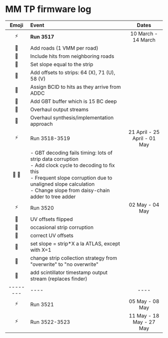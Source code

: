 MM TP firmware log
==================

Emoji          | Event         | Dates
:-------------:| :------------ |:-------:
:zap:    | **Run 3517**  | 10 March - 14 March
:wrench: | Add roads (1 VMM per road)
:wrench: | Include hits from neighboring roads
:wrench: | Set slope equal to the strip
:wrench: | Add offsets to strips: 64 (X), 71 (U), 58 (V)
:wrench: | Assign BCID to hits as they arrive from ADDC
:wrench: | Add GBT buffer which is 15 BC deep
:wrench: | Overhaul output streams
:wrench: | Overhaul synthesis/implementation approach
:zap:   | Run 3518-3519 | 21 April - 25 April - 01 May
:ant: :wrench: | - GBT decoding fails timing: lots of strip data corruption <br>- Add clock cycle to decoding to fix this <br>- Frequent slope corruption due to unaligned slope calculation <br>- Change slope from daisy-chain adder to tree adder | 
:zap:    | Run 3520      | 02 May - 04 May
:ant:    | UV offsets flipped | 
:ant:    | occasional strip corruption |
:wrench: | correct UV offsets |
:wrench: | set slope = strip*X a la ATLAS, except with X=1 |
:wrench: | change strip collection strategy from "overwrite" to "no overwrite" |
:wrench: | add scintillator timestamp output stream (replaces finder) | 
-------- | ---- | ----
:zap: | Run 3521      | 05 May - 08 May
:zap: | Run 3522-3523 | 11 May - 18 May - 27 May


